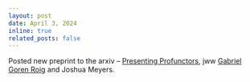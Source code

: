 ```yaml
---
layout: post
date: April 3, 2024
inline: true
related_posts: false
---
```


Posted new preprint to the arxiv – [Presenting Profunctors](https://arxiv.org/abs/2404.01406), jww [Gabriel Goren Roig](https://gabrielgorenroig.github.io/) and Joshua Meyers.